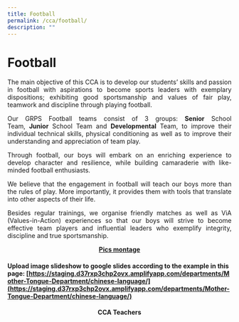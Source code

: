 ```yaml
---
title: Football
permalink: /cca/football/
description: ""
---
```

# Football
<p style="text-align: justify;">The main objective of this CCA is to develop our students’ skills and passion in football with aspirations to become sports leaders with exemplary dispositions; exhibiting good sportsmanship and values of fair play, teamwork and discipline through playing football.</p>

<p style="text-align: justify;">Our GRPS Football teams consist of 3 groups: <b>Senior</b> School Team, <b>Junior</b> School Team and <b>Developmental</b> Team, to improve their individual technical skills, physical conditioning as well as to improve their understanding and appreciation of team play.</p>

<p style="text-align: justify;">Through football, our boys will embark on an enriching experience to develop character and resilience, while building camaraderie with like-minded football enthusiasts.  </p>

<p style="text-align: justify;">We believe that the engagement in football will teach our boys more than the rules of play. More importantly, it provides them with tools that translate into other aspects of their life.</p>

<p style="text-align: justify;">Besides regular trainings, we organise friendly matches as well as ViA (Values-in-Action) experiences so that our boys will strive to become effective team players and influential leaders who exemplify integrity, discipline and true sportsmanship.</p>

<p style="text-align: center;"><u><b>Pics montage</b></u></p>

#### Upload image slideshow to google slides according to the example in this page: [https://staging.d37rxp3chp2ovx.amplifyapp.com/departments/Mother-Tongue-Department/chinese-language/](https://staging.d37rxp3chp2ovx.amplifyapp.com/departments/Mother-Tongue-Department/chinese-language/)

<p style="text-align: center;"><b>CCA Teachers</b></p>